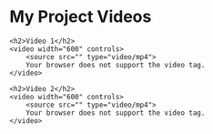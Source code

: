 <!DOCTYPE html>
<html>
<head>
    <title>Embed Videos</title>
</head>
<body>
    <h1>My Project Videos</h1>

    <h2>Video 1</h2>
    <video width="600" controls>
        <source src="" type="video/mp4">
        Your browser does not support the video tag.
    </video>

    <h2>Video 2</h2>
    <video width="600" controls>
        <source src="" type="video/mp4">
        Your browser does not support the video tag.
    </video>
</body>
</html>
